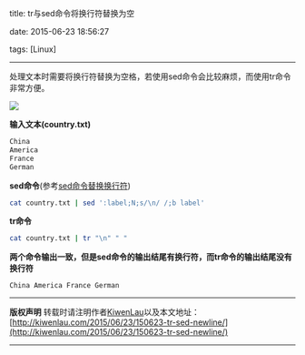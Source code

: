 title: tr与sed命令将换行符替换为空

date: 2015-06-23 18:56:27

tags: [Linux]

---
处理文本时需要将换行符替换为空格，若使用sed命令会比较麻烦，而使用tr命令非常方便。

![](/image/150623/tr-sed-newline.png)

**输入文本(country.txt)**
```bash
China
America
France
German
```

**sed命令**(参考[sed命令替换换行符](http://my.oschina.net/shelllife/blog/118337))
```sh
cat country.txt | sed ':label;N;s/\n/ /;b label'
```

**tr命令**
```sh
cat country.txt | tr "\n" " "
```

**两个命令输出一致，但是sed命令的输出结尾有换行符，而tr命令的输出结尾没有换行符**
```plain
China America France German
```

***
**版权声明**
转载时请注明作者[KiwenLau](http://kiwenlau.com/)以及本文地址：[http://kiwenlau.com/2015/06/23/150623-tr-sed-newline/](http://kiwenlau.com/2015/06/23/150623-tr-sed-newline/)
***
